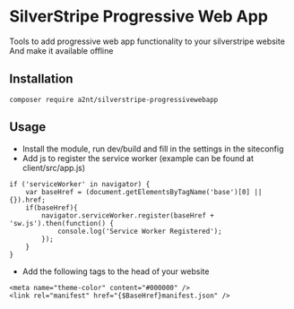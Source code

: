 # SilverStripe Progressive Web App

Tools to add progressive web app functionality to your silverstripe website
And make it available offline

## Installation
```
composer require a2nt/silverstripe-progressivewebapp
```

## Usage
- Install the module, run dev/build and fill in the settings in the siteconfig
- Add js to register the service worker (example can be found at client/src/app.js)
```
if ('serviceWorker' in navigator) {
    var baseHref = (document.getElementsByTagName('base')[0] || {}).href;
    if(baseHref){
        navigator.serviceWorker.register(baseHref + 'sw.js').then(function() {
            console.log('Service Worker Registered');
        });
    }
}
```
- Add the following tags to the head of your website
```
<meta name="theme-color" content="#000000" />
<link rel="manifest" href="{$BaseHref}manifest.json" />
```
